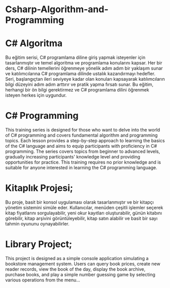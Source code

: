 # Csharp-Algorithm-and-Programming

# C# Algoritma
Bu eğitim serisi, C# programlama diline giriş yapmak isteyenler için tasarlanmıştır ve temel algoritma ve programlama konularını kapsar. Her bir ders, C# dilinin temellerini öğrenmeye yönelik adım adım bir yaklaşım sunar ve katılımcılarına C# programlama dilinde ustalık kazandırmayı hedefler. Seri, başlangıçtan ileri seviyeye kadar olan konuları kapsayarak katılımcıların bilgi düzeyini adım adım arttırır ve pratik yapma fırsatı sunar. Bu eğitim, herhangi bir ön bilgi gerektirmez ve C# programlama dilini öğrenmek isteyen herkes için uygundur.

# C# Programming
This training series is designed for those who want to delve into the world of C# programming and covers fundamental algorithm and programming topics. Each lesson provides a step-by-step approach to learning the basics of the C# language and aims to equip participants with proficiency in C# programming. The series covers topics from beginner to advanced levels, gradually increasing participants' knowledge level and providing opportunities for practice. This training requires no prior knowledge and is suitable for anyone interested in learning the C# programming language.


# Kitaplık Projesi;
Bu proje, basit bir konsol uygulaması olarak tasarlanmıştır ve bir kitapçı yönetim sistemini simüle eder. Kullanıcılar, menüden çeşitli işlemler seçerek kitap fiyatlarını sorgulayabilir, yeni okur kayıtları oluşturabilir, günün kitabını görebilir, kitap arşivini görüntüleyebilir, kitap satın alabilir ve basit bir sayı tahmin oyununu oynayabilirler.

# Library Project;
This project is designed as a simple console application simulating a bookstore management system. Users can query book prices, create new reader records, view the book of the day, display the book archive, purchase books, and play a simple number guessing game by selecting various operations from the menu...
